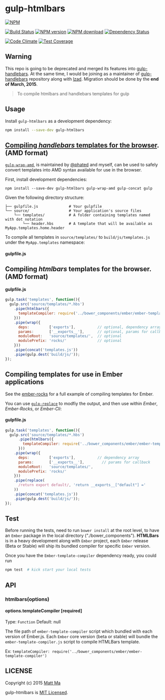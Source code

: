 # gulp-htmlbars

[![NPM][npm-badge-image]][npm-badge-url]

[![Build Status][travis-image]][travis-url]  [![NPM version][npm-image]][npm-url]  [![NPM download](http://img.shields.io/npm/dm/gulp-htmlbars.svg?style=flat)](https://www.npmjs.org/package/gulp-htmlbars)  [![Dependency Status][dependency-image]][dependency-url]

[![Code Climate][code-climate-image]][code-climate-url] [![Test Coverage][coverage-image]][coverage-url]

## Warning

This repo is going to be deprecated and merged its features into [gulp-handlebars](https://github.com/lazd/gulp-handlebars). At the same time, I would be joining as a maintainer of [gulp-handlebars](https://github.com/lazd/gulp-handlebars) repository along with [lzad](https://github.com/lazd). Migration should be done by the **end of March, 2015**.

> To compile htmlbars and handlebars templates for gulp

## Usage

Install `gulp-htmlbars` as a development dependency:

```bash
npm install --save-dev gulp-htmlbars
```

## [Compiling *handlebars* templates for the browser](examples/amd). (**AMD format**)

[`gulp-wrap-amd`](https://github.com/phated/gulp-wrap-amd.git), is maintained by [@phated](blaine@iceddev.com) and myself, can be used to safely convert templates into AMD syntax available for use in the browser.

First, install development dependencies:

```shell
npm install --save-dev gulp-htmlbars gulp-wrap-amd gulp-concat gulp
```

Given the following directory structure:

```
├── gulpfile.js              # Your gulpfile
└── source/                  # Your application's source files
    └── templates/           # A folder containing templates named with dot notation
        └── header.hbs       # A template that will be available as MyApp.templates.home.header
```

To compile all templates in `source/templates/` to `build/js/templates.js` under the `MyApp.templates` namespace:

#### gulpfile.js

## Compiling *htmlbars* templates for the browser. (**AMD format**)

#### gulpfile.js

```js
gulp.task('templates', function(){
  gulp.src('source/templates/*.hbs')
    .pipe(htmlbars({
      templateCompiler: require('../bower_components/ember/ember-template-compiler')
    }))
    .pipe(wrap({
      deps:         ['exports'],          // optional, dependency array
      params:       ['__exports__'],      // optional, params for callback
      moduleRoot:   'source/templates/',  // optional
      modulePrefix: 'rocks/'              // optional
    }))
    .pipe(concat('templates.js'))
    .pipe(gulp.dest('build/js/'));
});
```

## Compiling templates for use in Ember applications

See the [ember-rocks](https://github.com/mattma/ember-rocks) for a full example of compiling templates for Ember.

You can use [`gulp-replace`](https://www.npmjs.com/package/gulp-replace) to modfiy the output, and then use within *Ember*, *Ember-Rocks*, or *Ember-Cli*:

#### gulpfile.js

```js
gulp.task('templates', function(){
  gulp.src('source/templates/*.hbs')
      .pipe(htmlbars({
        templateCompiler: require('../bower_components/ember/ember-template-compiler')
      }))
    .pipe(wrap({
      deps:         ['exports'],          // dependency array
      params:       ['__exports__'],        // params for callback
      moduleRoot:   'source/templates/',
      modulePrefix: 'rocks/'
    }))
    .pipe(replace(
      /return export default/, 'return __exports__["default"] ='
    ))
    .pipe(concat('templates.js'))
    .pipe(gulp.dest('build/js/'));
});
```

## Test

Before running the tests, need to run `bower install` at the root level, to have an `Ember` package in the local directory ("./bower_components").
**HTMLBars** is in a heavy development along with `Ember` project, each `Ember` release (Beta or Stable) will ship its bundled compiler for specific `Ember` version.

Once you have the `Ember-template-compiler` dependency ready, you could run

```bash
npm test  # kick start your local tests
```

## API

### htmlbars(options)

#### options.templateCompiler [required]
Type: `Function`
Default: null

The file path of `ember-template-compiler` script which bundled with each version of Ember.js. Each `Ember` core version (beta or stable) will bundle the `ember-template-compiler.js` script to compile HTMLBars template.

Ex: `templateCompiler: require('../bower_components/ember/ember-template-compiler')`

## LICENSE

Copyright (c) 2015 [Matt Ma](http://mattmadesign.com)

gulp-htmlbars is [MIT Licensed](./LICENSE.md).

[npm-badge-url]: https://nodei.co/npm/gulp-htmlbars/
[npm-badge-image]: https://nodei.co/npm/gulp-htmlbars.png

[npm-url]: https://www.npmjs.org/package/gulp-htmlbars
[npm-image]: http://img.shields.io/npm/v/npm.svg

[travis-image]: https://travis-ci.org/mattma/gulp-htmlbars.svg
[travis-url]: https://travis-ci.org/mattma/gulp-htmlbars

[dependency-image]: http://img.shields.io/david/strongloop/express.svg
[dependency-url]: https://david-dm.org/mattma/gulp-htmlbars

[code-climate-image]: https://codeclimate.com/github/mattma/gulp-htmlbars/badges/gpa.svg
[code-climate-url]: https://codeclimate.com/github/mattma/gulp-htmlbars

[coverage-image]: https://codeclimate.com/github/mattma/gulp-htmlbars/badges/coverage.svg
[coverage-url]: https://codeclimate.com/github/mattma/gulp-htmlbars
